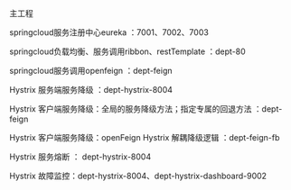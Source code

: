 主工程

springcloud服务注册中心eureka ：7001、7002、7003

springcloud负载均衡、服务调用ribbon、restTemplate ：dept-80

springcloud服务调用openfeign ：dept-feign

Hystrix 服务端服务降级 ：dept-hystrix-8004

Hystrix 客户端服务降级：全局的服务降级方法；指定专属的回退方法 ：dept-feign

Hystrix 客户端服务降级：openFeign Hystrix 解耦降级逻辑 ：dept-feign-fb

Hystrix 服务熔断 ： dept-hystrix-8004

Hystrix 故障监控：dept-hystrix-8004、dept-hystrix-dashboard-9002